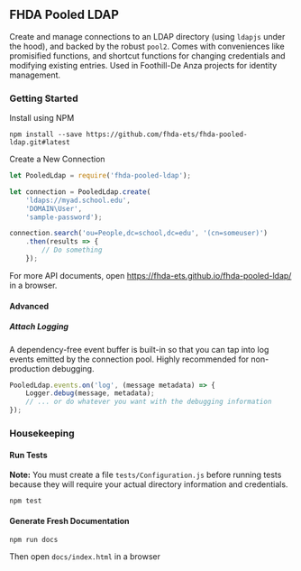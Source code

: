 ## FHDA Pooled LDAP

Create and manage connections to an LDAP directory (using `ldapjs` under the hood), and backed by the robust `pool2`. Comes with conveniences like promisified functions, and shortcut functions for changing credentials and modifying existing entries. Used in Foothill-De Anza projects for identity management.

### Getting Started

Install using NPM

```shell
npm install --save https://github.com/fhda-ets/fhda-pooled-ldap.git#latest
```

Create a New Connection

```javascript
let PooledLdap = require('fhda-pooled-ldap');

let connection = PooledLdap.create(
	'ldaps://myad.school.edu',
	'DOMAIN\User',
	'sample-password');

connection.search('ou=People,dc=school,dc=edu', '(cn=someuser)')
	.then(results => {
     	// Do something
	});
```

For more API documents, open https://fhda-ets.github.io/fhda-pooled-ldap/ in a browser.

#### Advanced

##### Attach Logging

A dependency-free event buffer is built-in so that you can tap into log events emitted by the connection pool. Highly recommended for non-production debugging.

```javascript
PooledLdap.events.on('log', (message metadata) => {
	Logger.debug(message, metadata);
  	// ... or do whatever you want with the debugging information
});
```

### Housekeeping

#### Run Tests

**Note:** You must create a file `tests/Configuration.js` before running tests because they will require your actual directory information and credentials.

```shell
npm test
```

#### Generate Fresh Documentation

```shell
npm run docs
```

Then open `docs/index.html` in a browser